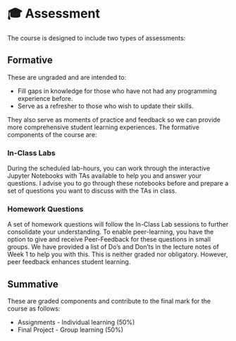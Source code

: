 # 🎓 Assessment

The course is designed to include two types of assessments:

## Formative

These are ungraded and are intended to:
- Fill gaps in knowledge for those who have not had any programming experience before.
- Serve as a refresher to those who wish to update their skills.

They also serve as moments of practice and feedback so we can provide more comprehensive student learning experiences. The formative components of the course are:

### In-Class Labs

During the scheduled lab-hours, you can work through the interactive Jupyter Notebooks with TAs available to help you and answer your questions. I advise you to go through these notebooks before and prepare a set of questions you want to discuss with the TAs in class.

### Homework Questions

A set of homework questions will follow the In-Class Lab sessions to further consolidate your understanding. To enable peer-learning, you have the option to give and receive Peer-Feedback for these questions in small groups. We have provided a list of Do’s and Don’ts in the lecture notes of Week 1 to help you with this. This is neither graded nor obligatory. However, peer feedback enhances student learning.

## Summative

These are graded components and contribute to the final mark for the course as follows:
- Assignments - Individual learning (50%)
- Final Project - Group learning (50%)
